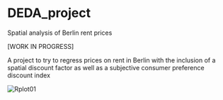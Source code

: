 # DEDA_project
Spatial analysis of Berlin rent prices

[WORK IN PROGRESS]

A project to try to regress prices on rent in Berlin with the inclusion of a spatial discount factor as well as a subjective consumer preference discount index

![Rplot01](https://user-images.githubusercontent.com/92677707/146861993-72e1a412-d6ab-4d6f-ab50-271e4600b516.png)
